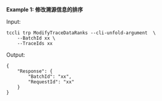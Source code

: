 **Example 1: 修改溯源信息的排序**



Input: 

```
tccli trp ModifyTraceDataRanks --cli-unfold-argument  \
    --BatchId xx \
    --TraceIds xx
```

Output: 
```
{
    "Response": {
        "BatchId": "xx",
        "RequestId": "xx"
    }
}
```

